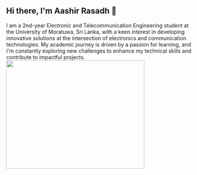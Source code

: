 ## Hi there, I'm Aashir Rasadh 👋

I am a 2nd-year Electronic and Telecommunication Engineering student at the University of Moratuwa, Sri Lanka, with a keen interest in developing innovative solutions at the intersection of electronics and communication technologies. My academic journey is driven by a passion for learning, and I'm constantly exploring new challenges to enhance my technical skills and contribute to impactful projects.
<img align="center" width="370" height="290" src="[https://www.canva.com/design/DAGNsYTO1w8/Ayid5wQldpgKCgSqleJzyg/edit?utm_content=DAGNsYTO1w8&utm_campaign=designshare&utm_medium=link2&utm_source=sharebutton](https://github.com/AashirRasadh/AashirRasadh/blob/main/Aashir%20rasadh.jpg?raw=true)">
<!--
**AashirRasadh/AashirRasadh** is a ✨ _special_ ✨ repository because its `README.md` (this file) appears on your GitHub profile.

Here are some ideas to get you started:

- 🔭 I’m currently working on ...
- 🌱 I’m currently learning ...
- 👯 I’m looking to collaborate on ...
- 🤔 I’m looking for help with ...
- 💬 Ask me about ...
- 📫 How to reach me: ...
- 😄 Pronouns: ...
- ⚡ Fun fact: ...
-->
